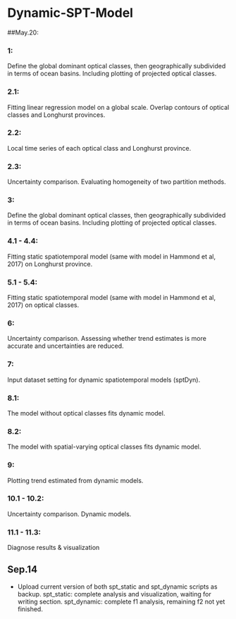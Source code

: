 # Dynamic-SPT-Model

##May.20:
### 1:
Define the global dominant optical classes, then geographically subdivided in terms of ocean basins. Including plotting of projected optical classes.
### 2.1:
Fitting linear regression model on a global scale. Overlap contours of optical classes and Longhurst provinces.
### 2.2:
Local time series of each optical class and Longhurst province.
### 2.3:
Uncertainty comparison. Evaluating homogeneity of two partition methods.
### 3:
Define the global dominant optical classes, then geographically subdivided in terms of ocean basins. Including plotting of projected optical classes.
### 4.1 - 4.4:
Fitting static spatiotemporal model (same with model in Hammond et al, 2017) on Longhurst province.
### 5.1 - 5.4:
Fitting static spatiotemporal model (same with model in Hammond et al, 2017) on optical classes.
### 6:
Uncertainty comparison. Assessing whether trend estimates is more accurate and uncertainties are reduced.
### 7:
Input dataset setting for dynamic spatiotemporal models (sptDyn).
### 8.1:
The model without optical classes fits dynamic model.
### 8.2:
The model with spatial-varying optical classes fits dynamic model.
### 9:
Plotting trend estimated from dynamic models.
### 10.1 - 10.2:
Uncertainty comparison. Dynamic models.
### 11.1 - 11.3:
Diagnose results & visualization

## Sep.14
- Upload current version of both spt_static and spt_dynamic scripts as backup.
  spt_static: complete analysis and visualization, waiting for writing section.
  spt_dynamic: complete f1 analysis, remaining f2 not yet finished.
